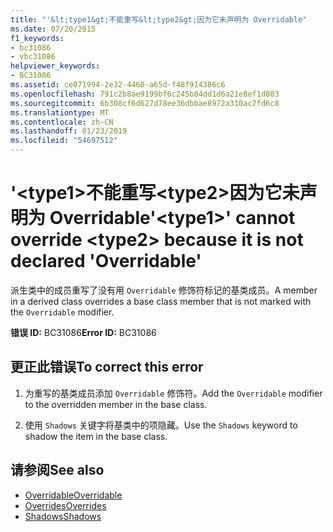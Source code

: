 ```yaml
---
title: "'&lt;type1&gt;不能重写&lt;type2&gt;因为它未声明为 Overridable"
ms.date: 07/20/2015
f1_keywords:
- bc31086
- vbc31086
helpviewer_keywords:
- BC31086
ms.assetid: ce071994-2e32-4460-a65d-f48f914386c6
ms.openlocfilehash: 791c2b8ae9199bf6c245b84dd1d6a21e8ef1d803
ms.sourcegitcommit: 6b308cf6d627d78ee36dbbae8972a310ac7fd6c8
ms.translationtype: MT
ms.contentlocale: zh-CN
ms.lasthandoff: 01/23/2019
ms.locfileid: "54697512"
---
```

# <a name="lttype1gt-cannot-override-lttype2gt-because-it-is-not-declared-overridable"></a><span data-ttu-id="b44cd-102">'&lt;type1&gt;不能重写&lt;type2&gt;因为它未声明为 Overridable</span><span class="sxs-lookup"><span data-stu-id="b44cd-102">'&lt;type1&gt;' cannot override &lt;type2&gt; because it is not declared 'Overridable'</span></span>
<span data-ttu-id="b44cd-103">派生类中的成员重写了没有用 `Overridable` 修饰符标记的基类成员。</span><span class="sxs-lookup"><span data-stu-id="b44cd-103">A member in a derived class overrides a base class member that is not marked with the `Overridable` modifier.</span></span>  
  
 <span data-ttu-id="b44cd-104">**错误 ID:** BC31086</span><span class="sxs-lookup"><span data-stu-id="b44cd-104">**Error ID:** BC31086</span></span>  
  
## <a name="to-correct-this-error"></a><span data-ttu-id="b44cd-105">更正此错误</span><span class="sxs-lookup"><span data-stu-id="b44cd-105">To correct this error</span></span>  
  
1.  <span data-ttu-id="b44cd-106">为重写的基类成员添加 `Overridable` 修饰符。</span><span class="sxs-lookup"><span data-stu-id="b44cd-106">Add the `Overridable` modifier to the overridden member in the base class.</span></span>  
  
2.  <span data-ttu-id="b44cd-107">使用 `Shadows` 关键字将基类中的项隐藏。</span><span class="sxs-lookup"><span data-stu-id="b44cd-107">Use the `Shadows` keyword to shadow the item in the base class.</span></span>  
  
## <a name="see-also"></a><span data-ttu-id="b44cd-108">请参阅</span><span class="sxs-lookup"><span data-stu-id="b44cd-108">See also</span></span>
- [<span data-ttu-id="b44cd-109">Overridable</span><span class="sxs-lookup"><span data-stu-id="b44cd-109">Overridable</span></span>](../../visual-basic/language-reference/modifiers/overridable.md)
- [<span data-ttu-id="b44cd-110">Overrides</span><span class="sxs-lookup"><span data-stu-id="b44cd-110">Overrides</span></span>](../../visual-basic/language-reference/modifiers/overrides.md)
- [<span data-ttu-id="b44cd-111">Shadows</span><span class="sxs-lookup"><span data-stu-id="b44cd-111">Shadows</span></span>](../../visual-basic/language-reference/modifiers/shadows.md)
